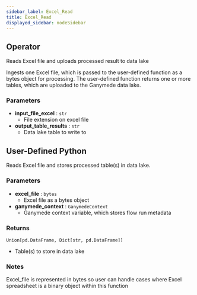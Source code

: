 ```yaml
---
sidebar_label: Excel_Read
title: Excel_Read
displayed_sidebar: nodeSidebar
---
```


## Operator
Reads Excel file and uploads processed result to data lake

Ingests one Excel file, which is passed to the user-defined function as a bytes object
for processing.  The user-defined function returns one or more tables, which are
uploaded to the Ganymede data lake.


### Parameters
- **input_file_excel** : `str`
    - File extension on excel file
- **output_table_results** : `str`
    - Data lake table to write to
## User-Defined Python
Reads Excel file and stores processed table(s) in data lake.


### Parameters
- **excel_file** : `bytes`
    - Excel file as a bytes object
- **ganymede_context** : `GanymedeContext`
    - Ganymede context variable, which stores flow run metadata


### Returns
`Union[pd.DataFrame, Dict[str, pd.DataFrame]]`
  - Table(s) to store in data lake


### Notes
Excel_file is represented in bytes so user can handle cases where Excel spreadsheet is
a binary object within this function